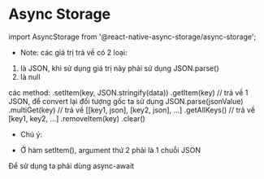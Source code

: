 # Async Storage

import AsyncStorage from '@react-native-async-storage/async-storage';
 * Note: các giá trị trả về có 2 loại:
  1. là JSON, khi sử dụng giá trị này phải sử dụng JSON.parse()
  2. là null

các method:
  .setItem(key, JSON.stringify(data))
  .getItem(key) // trả về 1 JSON, để convert lại đối tượng gốc ta sử dụng JSON.parse(jsonValue)
  .multiGet(key) // trả về [[key1, json], [key2, json], ...]
  .getAllKeys() // trả về [key1, key2, ...]
  .removeItem(key)
  .clear()
  
* Chú ý:
- Ở hàm setItem(), argument thứ 2 phải là 1 chuỗi JSON

Để sử dụng ta phải dùng async-await









